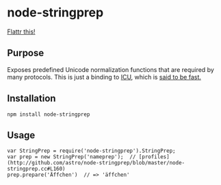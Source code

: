 # node-stringprep #

[Flattr this!](https://flattr.com/thing/44598/node-stringprep)

## Purpose ##

Exposes predefined Unicode normalization functions that are required by many protocols. This is just a binding to [ICU](http://icu-project.org/), which is [said to be fast.](http://ayena.de/node/74)

## Installation ##

    npm install node-stringprep

## Usage ##

    var StringPrep = require('node-stringprep').StringPrep;
    var prep = new StringPrep('nameprep');  // [profiles](http://github.com/astro/node-stringprep/blob/master/node-stringprep.cc#L160)
    prep.prepare('Äffchen')  // => 'äffchen'
